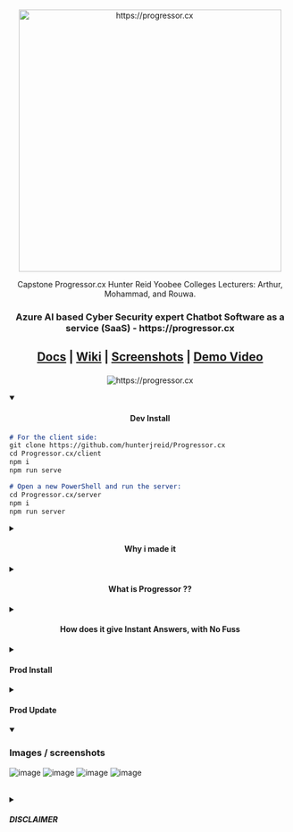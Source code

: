 <br>
<p align="center">
    <img width="470" src="https://github.com/hunterjreid/Capstone/assets/62681404/d6f8f1ae-6f90-489e-9f13-e144f4024cab" alt="https://progressor.cx"/>
    <p  align="center">Capstone Progressor.cx Hunter Reid Yoobee Colleges Lecturers: Arthur, Mohammad, and Rouwa. </p>
    <h3  align="center">Azure AI based Cyber Security expert Chatbot Software as a service (SaaS) - https://progressor.cx</h3>

    



    
</p>


<h2 align="center">

    
 [Docs](READDOCS.md)  |
[Wiki](READWIKI.md) |
  [Screenshots](SCREENSHOT.md) | 
  <a href="https://github.com/hunterjreid/LearnPhotolithography/wiki/How-to-create-a-lesson">Demo Video</a>
</h2>




<p align="center">
    <img src="https://github.com/hunterjreid/Progressor.cx/assets/62681404/8397d5c4-828e-42bd-a5e5-75628c5a70e5" alt="https://progressor.cx"/>
</p>


<details open>

<summary><h4 style="text-align: center;">Dev Install</h4></summary>

```markdown
# For the client side:
git clone https://github.com/hunterjreid/Progressor.cx
cd Progressor.cx/client
npm i
npm run serve

# Open a new PowerShell and run the server:
cd Progressor.cx/server
npm i
npm run server
```
</details>

<details closed>

<summary><h4 style="text-align: center;">Why i made it</h4></summary>

Got a question about cybersecurity? Progressor has the answer. It's like asking a friend who knows all about online security. You'll get clear, easy-to-follow advice that empowers you to make smart choices and stay protected.

Progressor fits into your cybersecurity routine seamlessly. It's available online and on your mobile device whenever you need it. No complicated setups—just straightforward answers that help you navigate the world of cybersecurity confidently.

</details>


<details closed>

<summary><h4 style="text-align: center;">What is Progressor ??</h4></summary>



Progressor is your go-to solution for cybersecurity questions. It's like having a virtual cybersecurity expert on hand all the time. This smart chat bot uses AI to give you quick and accurate answers whenever you need them, helping you stay safe online.

With Progressor, you can stay ahead of potential cybersecurity threats. It keeps an eye on security data and patterns, giving you timely advice to prevent issues before they become big problems. Whether you're a tech pro or not, Progressor makes cybersecurity easy to understand and act on.

</details>

<details closed>

<summary><h4 style="text-align: center;">How does it give Instant Answers, with No Fuss</h4></summary>

<br>

Progressor is your go-to solution for cybersecurity questions. It's like having a virtual cybersecurity expert on hand all the time. This smart chat bot uses AI to give you quick and accurate answers whenever you need them, helping you stay safe online.

With Progressor, you can stay ahead of potential cybersecurity threats. It keeps an eye on security data and patterns, giving you timely advice to prevent issues before they become big problems. Whether you're a tech pro or not, Progressor makes cybersecurity easy to understand and act on.



</details>





<details closed>



<summary><h4>Prod Install</h4></summary>
## Prod Install



```js

apt-get install apache2 mysql-server mysql-client php -y 
wget https://dev.mysql.com/get/mysql-apt-config_0.8.24-1_all.deb

sudo mysql
ALTER USER 'root'@'localhost' IDENTIFIED WITH mysql_native_password by 'Q#ate#ke38297';

npm i vue@3.2.26






=================================

Ubuntu 20.04  LTS  x64

apt-get update && apt-get upgrade -y
apt-get install apache2 mysql-server mysql-client php -y

sudo mysql
ALTER USER 'root'@'localhost' IDENTIFIED WITH mysql_native_password by '4Lwerf[Z%';

apt install -y phpmyadmin
Leave password for phpmyadmin empty.

Upload files of Progressor.com git to var/www

Naviagte to /etc/apache2/apache2.conf
Add on new line: Include /etc/phpmyadmin/apache.conf

/sbin/iptables -A INPUT -t filter -p tcp --dport 80 -j ACCEPT

Naviagte to /etc/apache2/sites-available/000-default.conf
Change DocumentRoot /var/www/client/dist

apt-get update

reboot

systemctl start apache2

sudo curl -sL https://deb.nodesource.com/setup_19.x | sudo -E bash
apt-get install -y nodejs
npm install -g @vue/cli

Upload DB Via PHP MYADMIN

Change Server Config to Prod

Change src/App.vue Change api_prefix: "https://Progressor.com:8443",

cd /var/www/client

npm install
npm run build
npm run build <- Dist

cd /var/www/server

npm install
npm install -g forever
npm install -g nodemon
forever start server.js

sudo ufw allow 53
sudo ufw allow 22
sudo ufw allow 8443
sudo ufw allow 80/tcp
sudo ufw allow 8443/tcp

sudo ufw reload

systemctl start apache2

```

</details>



<details closed>

<summary><h4>Prod Update</h4></summary>

<br>

<h1><sub>Irw   <br>
Pass: LrewEHF)gj5      <br>
PHP Pass: erwof[Z%</sub></h1>



```js






cd /var/www/
rm -r client -f
rm -r server -f

Upload files of Progressor.com git to var/www

Switch server/server.js mode to production

Switch client/src/App.vue PREFIX_API to correct port "https://progressor.com:8443"

systemctl restart apache2


<I>reboot (optional)</i>


apt-get update

cd /var/www/client

npm install
npm run serve
npm run build

cd /var/www/server

npm install
npm install -g forever
forever start server.js

```
</details>
<details open>
    
<summary><h3>Images / screenshots</h3></summary>

![image](https://github.com/hunterjreid/Progressor.cx/assets/62681404/4cb49ee9-35e9-4072-a0e8-50edcd4caf6c)
![image](https://github.com/hunterjreid/Progressor.cx/assets/62681404/2947d7e0-4e65-47b8-a46f-fa053e0b4009)
![image](https://github.com/hunterjreid/Progressor.cx/assets/62681404/2bd94d55-a0f2-4f1c-af91-b1c7e97cee4c)
![image](https://github.com/hunterjreid/Progressor.cx/assets/62681404/d16a8879-c7fc-465d-9bcd-6c4328eb2a98)

<br>

</details>

<details closed>
    
<summary><h5>DISCLAIMER</h5></summary>


I'm the sole creator behind Progressor, taking on this project solo. I'm Hunter Reid, currently pursuing my capstone project at Yoobee Colleges. The guidance and support from my esteemed mentors—Arthur, Mohammad, and Rouwa—have been invaluable. Their insights have helped shape Progressor into the practical cybersecurity resource it is today.


<br>

</details>

